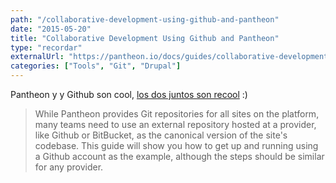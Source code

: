```yaml
---
path: "/collaborative-development-using-github-and-pantheon"
date: "2015-05-20"
title: "Collaborative Development Using Github and Pantheon"
type: "recordar"
externalUrl: "https://pantheon.io/docs/guides/collaborative-development-github-pantheon/"
categories: ["Tools", "Git", "Drupal"]
---
```


Pantheon y y Github son cool, [los dos juntos son recool](https://pantheon.io/docs/guides/collaborative-development-github-pantheon/) :)

> While Pantheon provides Git repositories for all sites on the platform, many teams need to use an external repository hosted at a provider, like Github or BitBucket, as the canonical version of the site's codebase. This guide will show you how to get up and running using a Github account as the example, although the steps should be similar for any provider.